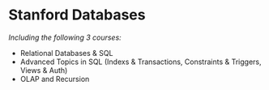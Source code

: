 # Stanford Databases

*Including the following 3 courses:*

* Relational Databases & SQL
* Advanced Topics in SQL (Indexs & Transactions, Constraints & Triggers, Views & Auth)
* OLAP and Recursion

